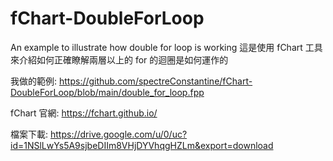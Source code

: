 # fChart-DoubleForLoop
An example to illustrate how double for loop is working 
這是使用 fChart 工具來介紹如何正確瞭解兩層以上的 for 的迴圈是如何運作的



我做的範例:
https://github.com/spectreConstantine/fChart-DoubleForLoop/blob/main/double_for_loop.fpp

fChart 官網:
https://fchart.github.io/

檔案下載:
https://drive.google.com/u/0/uc?id=1NSlLwYs5A9sjbeDIIm8VHjDYVhqgHZLm&export=download 

